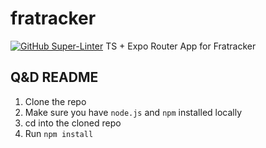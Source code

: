 # fratracker
[![GitHub Super-Linter](https://github.com/neilsong/fratracker/actions/workflows/super-linter.yml/badge.svg)](https://github.com/marketplace/actions/super-linter)
TS + Expo Router App for Fratracker

## Q&D README

1. Clone the repo
2. Make sure you have `node.js` and `npm` installed locally
3. cd into the cloned repo
4. Run `npm install`
